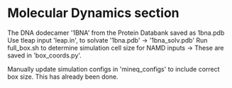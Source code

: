 # Molecular Dynamics section

The DNA dodecamer '1BNA' from the Protein Databank saved as 1bna.pdb
Use tleap input 'leap.in', to solvate '1bna.pdb' -> '1bna\_solv.pdb'
Run full\_box.sh to determine simulation cell size for NAMD inputs -> These are saved in 'box\_coords.py'.

Manually update simulation configs in 'mineq\_configs' to include correct box size. This has already been done.


